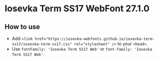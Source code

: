 # Iosevka Term SS17 WebFont 27.1.0

## How to use

- Add `<link href="https://iosevka-webfonts.github.io/iosevka-term-ss17/iosevka-term-ss17.css" rel="stylesheet" />` to your `<head>`.
- Use `fontFamily: 'Iosevka Term SS17 Web'` or `font-family: 'Iosevka Term SS17 Web'`.
